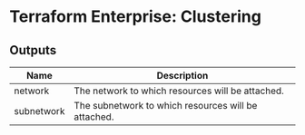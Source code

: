 # Terraform Enterprise: Clustering

## Outputs

| Name | Description |
|------|-------------|
| network | The network to which resources will be attached. |
| subnetwork | The subnetwork to which resources will be attached. |

